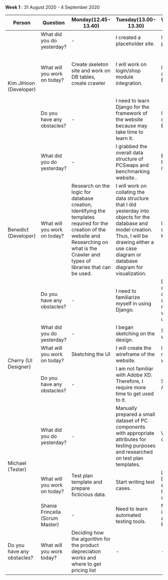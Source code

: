 **Week 1** : 31 August 2020 - 4 September 2020  

<table>
    <thead>
        <tr>
            <th>Person</th>
            <th>Question</th>
            <th>Monday(12.45-13.40)</th>
            <th>Tuesday(13.00-13.30)</th>
            <th>Wednesday(13.00-13.15)</th>
            <th>Thursday(13.00-13.15)</th>
            <th>Friday(13.00-13.15)</th>
        </tr>
    </thead>
    <tbody>
        <tr>
            <td rowspan=3>Kim JiHoon (Developer) </td>
            <td rowspan=1>What did you do yesterday?</td>
            <td>-</td>
            <td>I created a placeholder site.</td>
            <td>I found shopping plugin for django.</td>
            <td>I studied userbenchmark site.</td>
            <td>I did the crawler for cpubenchmark.net.</td>
        </tr>
        <tr>
            <td rowspan=1>What will you work on today?</td>
            <td>Create skeleton site and work on DB tables, create crawler</td>
            <td>I will work on login/shop module integration.</td>
            <td>I will work on the crawler with Benedict.</td>
            <td>I will intergrate crawler for userbenchmark or cpu/videocardbenchmark.</td>
            <td>I am going to settle on the database scheme and sites in order for me and ben ( the other developer) to work together.</td>
        </tr>
        <tr>
            <td rowspan=1>Do you have any obstacles?</td>
            <td>-</td>
            <td>I need to learn Django for the framework of the website because may take time to learn it.</td>
            <td>I have the same difficulties with Benedict.</td>
            <td>I need to learn Django for the framework of the website because may take time to learn it.</td>
            <td>The database still not working properly.</td>
        </tr>
        <tr>
            <td rowspan=3>Benedict (Developer) </td>
            <td rowspan=1>What did you do yesterday?</td>
            <td>-</td>
            <td>I grabbed the overall data structure of PCSwaps and benchmarking website..</td>
            <td>Edited the Items table, added item_category table</td>
            <td>Studied the videocardbenchmark site</td>
            <td>I did the crawler for videobenchmark.net.</td>
        </tr>
        <tr>
            <td rowspan=1>What will you work on today?</td>
            <td>Research on the logic for database creation, Identifying the templates required for the creation of the website and 
            Researching on what is the Crawler and types of libraries that can be used.</td>
            <td>I will work on collating the data structure that I did yesterday into objects for the database and model creation. 
            Thus, I will be drawing either a use case diagram or database diagram for visualization.</td>
            <td>I am going to work on the crawler with Kim.</td>
            <td>I am going to finished up the database and do the crawler with Kim.</td>
            <td>Finalising the Settling on database with the inclusion of materials crawled from both videobenchmark.net and cpubenchmark.net to be converted into sqlite format.</td>
        </tr>
        <tr>
            <td rowspan=1>Do you have any obstacles?</td>
            <td>-</td>
            <td>I need to familiarize myself in using Django.</td>
            <td>Difficulties converting js canvas to actual data points and need to find out whether we need to use js or not</td>
            <td>Need to learn django and create models</td>
            <td>I am still unfamiliar with django.</td>
        </tr>
        <tr>
            <td rowspan=3>Cherry (UI Designer) </td>
            <td rowspan=1>What did you do yesterday?</td>
            <td>-</td>
            <td>I began sketching on the design.</td>
            <td>Started creating the wireframe</td>
            <td>Created wireframe of the website</td>
            <td>I have finished up the wireframe.</td>
        </tr>
        <tr>
            <td rowspan=1>What will you work on today?</td>
            <td>Sketching the UI</td>
            <td>I will create the wireframe of the website.</td>
            <td>I will continue making the wireframe.</td>
            <td>Finish up the wireframe and UI design and start learning about Django</td>
            <td>I will start studying on django.</td>
        </tr>
        <tr>
            <td rowspan=1>Do you have any obstacles?</td>
            <td>-</td>
            <td>I am not familiar with Adobe XD. Therefore, I require more time to get used to it.</td>
            <td>Still getting used to Adobe XD</td>
            <td>Not familiar with web development</td>
            <td>I am not really familiar with how websites work and it may take some time to familiarize.</td>
        </tr>
        <tr>
            <td rowspan=3>Michael (Tester) </td>
            <td rowspan=1>What did you do yesterday?</td>
            <td>-</td>
            <td>Manually prepared a small dataset of PC components with appropriate attributes for testing purposes and researched on test plan templates.</td>
            <td>Wrote some test cases.</td>
            <td>Looked into acceptance testing.</td>
            <td>I drafted acceptance test for 'Account Sign Up' user story.</td>
        </tr>
        <tr>
            <td rowspan=1>What will you work on today?</td>
            <td>Test plan template and prepare ficticious data.</td>
            <td>Start writing test cases.</td>
            <td>Learn how to test in Django and find out automated testing tools (for Python code).</td>
            <td>I will draft acceptance test for user stories.</td>
            <td>I am going to continue drafting acceptance test.</td>
        </tr>
        <tr>
            <td rowspan=1>Shania Frincella (Scrum Master) </td>
            <td>-</td>
            <td>Need to learn automated testing tools.</td>
            <td>No prior experience in Django and automated testing in Python.</td>
            <td>Took some time to understand acceptance testing.</td>
            <td>-</td>
        </tr>
        <tr>
            <td rowspan=1>Do you have any obstacles?</td>
            <td>What will you work today? </td>
            <td>Deciding how the algorithm for the product depreciation works and where to get pricing list </td>
            <td>-</td>
            <td>-</td>
            <td>-</td>
        </tr>
       </tbody>
</table>

